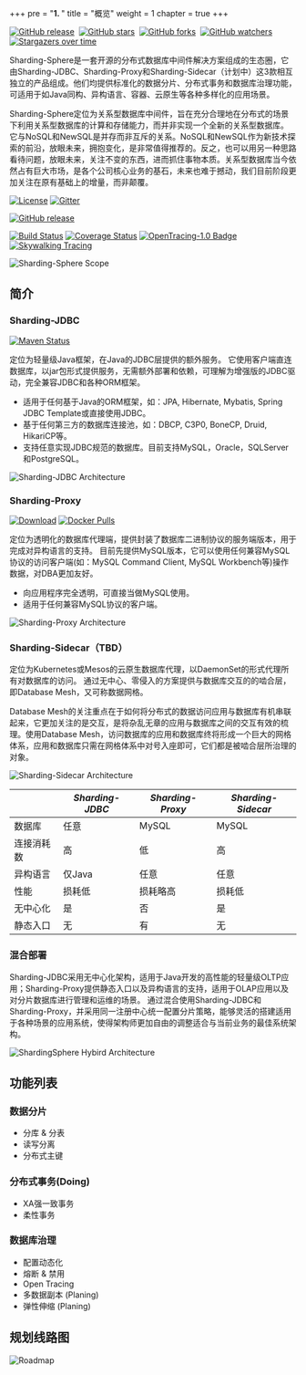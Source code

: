 +++
pre = "<b>1. </b>"
title = "概览"
weight = 1
chapter = true
+++

[![GitHub release](https://img.shields.io/github/release/sharding-sphere/sharding-sphere.svg?style=social&label=Release)](https://github.com/sharding-sphere/sharding-sphere/releases)&nbsp;
[![GitHub stars](https://img.shields.io/github/stars/sharding-sphere/sharding-sphere.svg?style=social&label=Star)](https://github.com/sharding-sphere/sharding-sphere/stargazers)&nbsp;
[![GitHub forks](https://img.shields.io/github/forks/sharding-sphere/sharding-sphere.svg?style=social&label=Fork)](https://github.com/sharding-sphere/sharding-sphere/fork)&nbsp;
[![GitHub watchers](https://img.shields.io/github/watchers/sharding-sphere/sharding-sphere.svg?style=social&label=Watch)](https://github.com/sharding-sphere/sharding-sphere/watchers)
[![Stargazers over time](https://starcharts.herokuapp.com/sharding-sphere/sharding-sphere.svg)](https://starcharts.herokuapp.com/sharding-sphere/sharding-sphere)

Sharding-Sphere是一套开源的分布式数据库中间件解决方案组成的生态圈，它由Sharding-JDBC、Sharding-Proxy和Sharding-Sidecar（计划中）这3款相互独立的产品组成。他们均提供标准化的数据分片、分布式事务和数据库治理功能，可适用于如Java同构、异构语言、容器、云原生等各种多样化的应用场景。

Sharding-Sphere定位为关系型数据库中间件，旨在充分合理地在分布式的场景下利用关系型数据库的计算和存储能力，而并非实现一个全新的关系型数据库。
它与NoSQL和NewSQL是并存而非互斥的关系。NoSQL和NewSQL作为新技术探索的前沿，放眼未来，拥抱变化，是非常值得推荐的。反之，也可以用另一种思路看待问题，放眼未来，关注不变的东西，进而抓住事物本质。关系型数据库当今依然占有巨大市场，是各个公司核心业务的基石，未来也难于撼动，我们目前阶段更加关注在原有基础上的增量，而非颠覆。

[![License](https://img.shields.io/badge/license-Apache%202-4EB1BA.svg)](https://www.apache.org/licenses/LICENSE-2.0.html)
[![Gitter](https://badges.gitter.im/shardingsphere/shardingsphere.svg)](https://gitter.im/shardingsphere/Lobby)

[![GitHub release](https://img.shields.io/github/release/sharding-sphere/sharding-sphere.svg)](https://github.com/sharding-sphere/sharding-sphere/releases)

[![Build Status](https://api.travis-ci.org/sharding-sphere/sharding-sphere.png?branch=master)](https://travis-ci.org/sharding-sphere/sharding-sphere)
[![Coverage Status](https://coveralls.io/repos/github/sharding-sphere/sharding-sphere/badge.svg?branch=dev)](https://coveralls.io/github/sharding-sphere/sharding-sphere?branch=dev)
[![OpenTracing-1.0 Badge](https://img.shields.io/badge/OpenTracing--1.0-enabled-blue.svg)](http://opentracing.io)
[![Skywalking Tracing](https://img.shields.io/badge/Skywalking%20Tracing-enable-brightgreen.svg)](https://github.com/OpenSkywalking/skywalking)

![Sharding-Sphere Scope](http://shardingsphere.jd.com/document/current/img/sharding-sphere-scope_cn.png)

## 简介

### Sharding-JDBC

[![Maven Status](https://maven-badges.herokuapp.com/maven-central/io.shardingsphere/sharding-jdbc/badge.svg)](https://mvnrepository.com/artifact/io.shardingsphere/sharding-jdbc)

定位为轻量级Java框架，在Java的JDBC层提供的额外服务。
它使用客户端直连数据库，以jar包形式提供服务，无需额外部署和依赖，可理解为增强版的JDBC驱动，完全兼容JDBC和各种ORM框架。

* 适用于任何基于Java的ORM框架，如：JPA, Hibernate, Mybatis, Spring JDBC Template或直接使用JDBC。
* 基于任何第三方的数据库连接池，如：DBCP, C3P0, BoneCP, Druid, HikariCP等。
* 支持任意实现JDBC规范的数据库。目前支持MySQL，Oracle，SQLServer和PostgreSQL。

![Sharding-JDBC Architecture](http://shardingsphere.jd.com/document/current/img/sharding-jdbc-brief.png)

### Sharding-Proxy

[![Download](https://img.shields.io/badge/release-download-orange.svg)](https://github.com/sharding-sphere/sharding-sphere-doc/raw/master/dist/sharding-proxy-3.0.0.tar.gz)
[![Docker Pulls](https://img.shields.io/docker/pulls/shardingsphere/sharding-proxy.svg)](https://store.docker.com/community/images/shardingsphere/sharding-proxy)

定位为透明化的数据库代理端，提供封装了数据库二进制协议的服务端版本，用于完成对异构语言的支持。
目前先提供MySQL版本，它可以使用任何兼容MySQL协议的访问客户端(如：MySQL Command Client, MySQL Workbench等)操作数据，对DBA更加友好。

* 向应用程序完全透明，可直接当做MySQL使用。
* 适用于任何兼容MySQL协议的客户端。

![Sharding-Proxy Architecture](http://shardingsphere.jd.com/document/current/img/sharding-proxy-brief_v2.png)

### Sharding-Sidecar（TBD）

定位为Kubernetes或Mesos的云原生数据库代理，以DaemonSet的形式代理所有对数据库的访问。
通过无中心、零侵入的方案提供与数据库交互的的啮合层，即Database Mesh，又可称数据网格。

Database Mesh的关注重点在于如何将分布式的数据访问应用与数据库有机串联起来，它更加关注的是交互，是将杂乱无章的应用与数据库之间的交互有效的梳理。使用Database Mesh，访问数据库的应用和数据库终将形成一个巨大的网格体系，应用和数据库只需在网格体系中对号入座即可，它们都是被啮合层所治理的对象。

![Sharding-Sidecar Architecture](http://shardingsphere.jd.com/document/current/img/sharding-sidecar-brief_v2.png)

|           | *Sharding-JDBC* | *Sharding-Proxy* | *Sharding-Sidecar* |
| --------- | --------------- | ---------------- | ------------------ |
| 数据库     | 任意            | MySQL            | MySQL              |
| 连接消耗数 | 高              | 低               | 高                  |
| 异构语言   | 仅Java          | 任意             | 任意                |
| 性能       | 损耗低          | 损耗略高          | 损耗低              |
| 无中心化   | 是              | 否               | 是                  |
| 静态入口   | 无              | 有               | 无                  |

### 混合部署

Sharding-JDBC采用无中心化架构，适用于Java开发的高性能的轻量级OLTP应用；Sharding-Proxy提供静态入口以及异构语言的支持，适用于OLAP应用以及对分片数据库进行管理和运维的场景。
通过混合使用Sharding-JDBC和Sharding-Proxy，并采用同一注册中心统一配置分片策略，能够灵活的搭建适用于各种场景的应用系统，使得架构师更加自由的调整适合与当前业务的最佳系统架构。

![ShardingSphere Hybird Architecture](http://shardingsphere.jd.com/document/current/img/shardingsphere-hybird.png)

## 功能列表

### 数据分片

* 分库 & 分表
* 读写分离
* 分布式主键

### 分布式事务(Doing)

* XA强一致事务
* 柔性事务

### 数据库治理

* 配置动态化
* 熔断 & 禁用
* Open Tracing
* 多数据副本 (Planing)
* 弹性伸缩 (Planing)

## 规划线路图

![Roadmap](http://shardingsphere.jd.com/document/current/img/roadmap_cn_v4.png)
